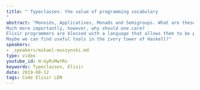```yaml
---
title: " Typeclasses: the value of programming vocabulary
"
abstract: "Monoids, Applicatives, Monads and Semigroups. What are these things?
Much more importantly, however, why should one care?
Elixir programmers are blessed with a language that allows them to be productive, seemingly without needing to reach for these arcane spells. And yet, for building architectures we have spells like GenServer and Supervisor, among others.
Maybe we can find useful tools in the ivory tower of Haskell?"
speakers:
- _speakers/mikael-muszynski.md
type: video
youtube_id: H-GyRsMwYRs
keywords: Typeclasses, Elixir
date: 2019-08-12
tags: Code Elixir LDN
---
```

